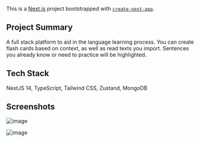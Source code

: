 This is a [Next.js](https://nextjs.org/) project bootstrapped with [`create-next-app`](https://github.com/vercel/next.js/tree/canary/packages/create-next-app).

## Project Summary

A full stack platform to aid in the language learning process. You can create flash cards based on context, as well as read texts you import. Sentences you already know or need to practice will be highlighted.

## Tech Stack
NextJS 14, TypeScript, Tailwind CSS, Zustand, MongoDB


## Screenshots

![image](https://github.com/user-attachments/assets/713ead50-c08c-4aa3-a8eb-64111a7834a5)

![image](https://github.com/user-attachments/assets/d55e73dc-019b-4ed7-aa6e-4a8a806ec649)



